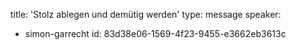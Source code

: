 title: 'Stolz ablegen und demütig werden'
type: message
speaker:
  - simon-garrecht
id: 83d38e06-1569-4f23-9455-e3662eb3613c
